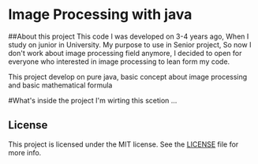 # Image Processing with java
##About this project
This code I was developed on 3-4 years ago, When I study on junior in University. My purpose to use in Senior project, So now I don't work about image processing field anymore, I decided to open for everyone who interested in image processing to lean form my code. 

This project develop on pure java, basic concept about image processing and basic mathematical formula 


#What's inside the project 
I'm wirting this scetion ... 

## License

This project is licensed under the MIT license. See the [LICENSE](LICENSE) file for more info.
